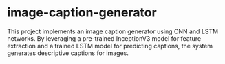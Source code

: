 # image-caption-generator
This project implements an image caption generator using CNN and LSTM networks. By leveraging a pre-trained InceptionV3 model for feature extraction and a trained LSTM model for predicting captions, the system generates descriptive captions for images.
